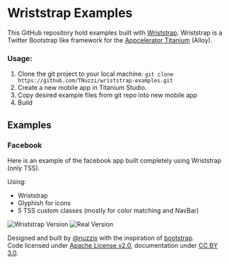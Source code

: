 Wriststrap Examples
===================
This GitHub repository hold examples built with [Wriststrap](https://github.com/TNuzzi/wriststrap).  Wriststrap is a Twitter Bootstrap like framework for the [Appcelerator Titanium](http://www.appcelerator.com) (Alloy).

### Usage:
1.  Clone the git project to your local machine: `git clone https://github.com/TNuzzi/wriststrap-examples.git`
2.  Create a new mobile app in Titanium Studio.
3.  Copy desired example files from git repo into new mobile app
4.  Build

Examples
--------

### Facebook
Here is an example of the facebook app built completely using Wriststrap (only TSS).

Using:
*  Wriststrap
*  Glyphish for icons
*  5 TSS custom classes (mostly for color matching and NavBar)

![Wriststrap Version](http://tnuzzi.github.io/wriststrap-examples/imgs/facebook.png "Wriststrap Version")
![Real Version](http://tnuzzi.github.io/wriststrap-examples/imgs/facebook-real.png "Real Version")


Designed and built by [@nuzzis](https://twitter.com/nuzzis) with the inspiration of [bootstrap](http://www.getbootstrap.com).<br />
Code licensed under [Apache License v2.0](http://www.apache.org/licenses/LICENSE-2.0), documentation under [CC BY 3.0](http://creativecommons.org/licenses/by/3.0/).

